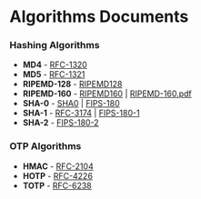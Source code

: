 # Algorithms Documents

### Hashing Algorithms
* **MD4** - [RFC-1320](rfc1320.txt)
* **MD5** - [RFC-1321](rfc1321.txt)
* **RIPEMD-128** - [RIPEMD128](ripemd128.txt)
* **RIPEMD-160** - [RIPEMD160](ripemd160.txt) | [RIPEMD-160.pdf](RIPEMD-160.pdf)
* **SHA-0** - [SHA0](SHA0.txt) | [FIPS-180](FIPS-180_SHA0_(1993).pdf)
* **SHA-1** - [RFC-3174](rfc3174.txt) | [FIPS-180-1](FIPS-180-1_SHA1_(1995).pdf)
* **SHA-2** - [FIPS-180-2](FIPS-180-2_SHA-2_(2002+2004).pdf)

### OTP Algorithms
* **HMAC** - [RFC-2104](rfc2104.txt)
* **HOTP** - [RFC-4226](rfc4226.txt)
* **TOTP** - [RFC-6238](rfc6238.txt)
